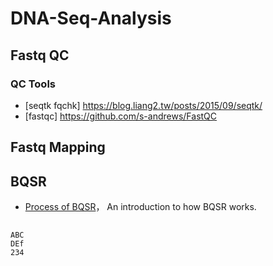 # DNA-Seq-Analysis
## Fastq QC
### QC Tools
* [seqtk fqchk] https://blog.liang2.tw/posts/2015/09/seqtk/
* [fastqc] https://github.com/s-andrews/FastQC

## Fastq Mapping
## BQSR
* [Process of BQSR](http://zenfractal.com/2014/01/25/bqsr/)， An introduction to how BQSR works.
##
    ABC
    DEf
    234
